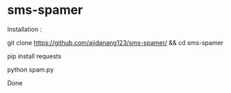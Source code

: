 # sms-spamer
Installation :


git clone https://github.com/ajidanang123/sms-spamer/ && cd sms-spamer

pip install requests

python spam.py

Done
